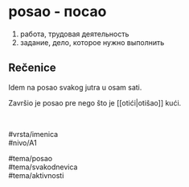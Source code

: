 # posao - посао

1. работа, трудовая деятельность  
2. задание, дело, которое нужно выполнить

## Rečenice

Idem na posao svakog jutra u osam sati.  

Završio je posao pre nego što je [[otići|otišao]] kući.

<br>

#vrsta/imenica  
#nivo/A1  

#tema/posao  
#tema/svakodnevica  
#tema/aktivnosti
